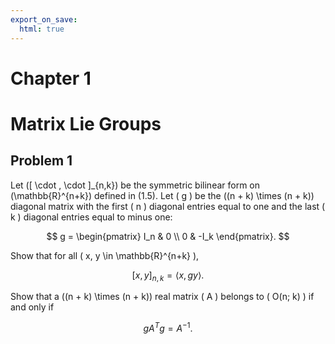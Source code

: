 ```yaml
---
export_on_save:
  html: true
---
```

<style>
.katex-display { overflow: auto hidden }
</style>
# Chapter 1
# Matrix Lie Groups

## Problem 1

Let \([ \cdot , \cdot ]_{n,k}\) be the symmetric bilinear form on \(\mathbb{R}^{n+k}\) defined in (1.5). Let \( g \) be the \((n + k) \times (n + k)\) diagonal matrix with the first \( n \) diagonal entries equal to one and the last \( k \) diagonal entries equal to minus one:

$$
g = \begin{pmatrix}
I_n & 0 \\
0 & -I_k
\end{pmatrix}.
$$

Show that for all \( x, y \in \mathbb{R}^{n+k} \),

$$
[ x, y ]_{n,k} = \langle x, g y \rangle.
$$

Show that a \((n + k) \times (n + k)\) real matrix \( A \) belongs to \( O(n; k) \) if and only if

$$
g A^T g = A^{-1}.
$$